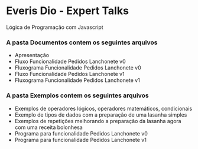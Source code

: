 # Everis Dio - Expert Talks

Lógica de Programação com Javascript

### A pasta Documentos contem os seguintes arquivos
- Apresentação
- Fluxo Funcionalidade Pedidos Lanchonete v0
- Fluxograma Funcionalidade Pedidos Lanchonete v0
- Fluxo Funcionalidade Pedidos Lanchonete v1
- Fluxograma Funcionalidade Pedidos Lanchonete v1

### A pasta Exemplos contem os seguintes arquivos
- Exemplos de operadores lógicos, operadores matemáticos, condicionais
- Exemplo de tipos de dados com a preparação de uma lasanha simples 
- Exemplos de repetições melhorando a preparação da lasanha agora com uma receita bolonhesa
- Programa para funcionalidade Pedidos Lanchonete v0
- Programa para funcionalidade Pedidos Lanchonete v1